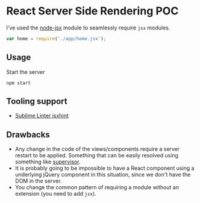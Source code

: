 # React Server Side Rendering POC

I've used the [node-jsx](https://www.npmjs.org/package/node-jsx) module to seamlessly require `jsx` modules.

```js
var home = require('./app/home.jsx');
```

## Usage

Start the server

```shell
npm start
```

## Tooling support

* [Sublime Linter jsxhint](https://github.com/SublimeLinter/SublimeLinter-jsxhint)

## Drawbacks

* Any change in the code of the views/components require a server restart to be applied. Something that can be easily resolved using something like [supervisor](https://github.com/isaacs/node-supervisor).
* It is probably going to be impossible to have a React component using a underlying jQuery component in this situation, since we don't have the DOM in the server.
* You change the common pattern of requiring a module without an extension (you need to add `jsx`).
